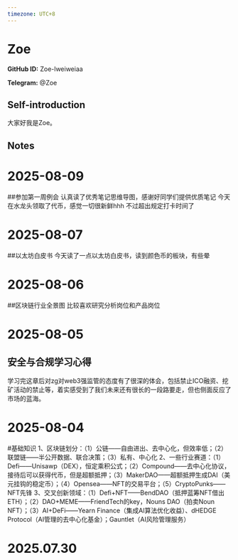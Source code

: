 ```yaml
---
timezone: UTC+8
---
```


# Zoe

**GitHub ID:** Zoe-lweiweiaa

**Telegram:** @Zoe

## Self-introduction

大家好我是Zoe。

## Notes

<!-- Content_START -->
# 2025-08-09

##参加第一周例会
认真读了优秀笔记思维导图，感谢好同学们提供优质笔记
今天在水龙头领取了代币，感觉一切很新鲜hhh
不过超出规定打卡时间了

# 2025-08-07

##以太坊白皮书
今天读了一点以太坊白皮书，读到颜色币的板块，有些晕

# 2025-08-06

##区块链行业全景图
比较喜欢研究分析岗位和产品岗位

# 2025-08-05

## 安全与合规学习心得
学习完这章后对zg对web3强监管的态度有了很深的体会，包括禁止ICO融资、挖矿活动的禁止等，着实感受到了我们未来还有很长的一段路要走，但也侧面反应了市场的蓝海。

# 2025-08-04

#基础知识
1、区块链划分：（1）公链——自由进出、去中心化，但效率低；（2）联盟链——半公开数据、联合决策；（3）私有、中心化
2、一些行业赛道：（1）Defi——Unisawp（DEX），恒定乘积公式；（2）Compound——去中心化协议，接待后可以获得代币，但是超额抵押；（3）MakerDAO——超额抵押生成DAI（美元挂钩的稳定币）；（4）Opensea——NFT的交易平台；（5）CryptoPunks——NFT先锋
3、交叉创新领域：（1）Defi+NFT——BendDAO（抵押蓝筹NFT借出ETH）；（2）DAO+MEME——FriendTech的key，Nouns DAO（拍卖Noun NFT）；（3）AI+DeFi——Yearn Finance（集成AI算法优化收益）、dHEDGE Protocol（AI管理的去中心化基金）；Gauntlet（AI风险管理服务）


# 2025.07.30


<!-- Content_END -->
